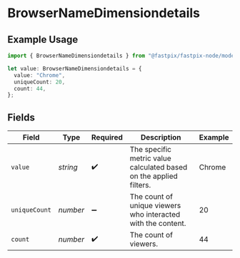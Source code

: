 # BrowserNameDimensiondetails

## Example Usage

```typescript
import { BrowserNameDimensiondetails } from "@fastpix/fastpix-node/models";

let value: BrowserNameDimensiondetails = {
  value: "Chrome",
  uniqueCount: 20,
  count: 44,
};
```

## Fields

| Field                                                              | Type                                                               | Required                                                           | Description                                                        | Example                                                            |
| ------------------------------------------------------------------ | ------------------------------------------------------------------ | ------------------------------------------------------------------ | ------------------------------------------------------------------ | ------------------------------------------------------------------ |
| `value`                                                            | *string*                                                           | :heavy_check_mark:                                                 | The specific metric value calculated based on the applied filters. | Chrome                                                             |
| `uniqueCount`                                                      | *number*                                                           | :heavy_minus_sign:                                                 | The count of unique viewers who interacted with the content.       | 20                                                                 |
| `count`                                                            | *number*                                                           | :heavy_check_mark:                                                 | The count of viewers.                                              | 44                                                                 |
